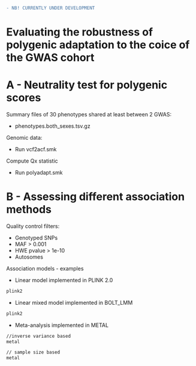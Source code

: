 ```diff
- NB! CURRENTLY UNDER DEVELOPMENT 
```

# Evaluating the robustness of polygenic adaptation to the coice of the GWAS cohort


# A - Neutrality test for polygenic scores

Summary files of 30 phenotypes shared at least between 2 GWAS: 
- phenotypes.both_sexes.tsv.gz

Genomic data:
- Run vcf2acf.smk

Compute Qx statistic
- Run polyadapt.smk 

# B - Assessing different association methods
Quality control filters:
- Genotyped SNPs
- MAF > 0.001
- HWE pvalue > 1e-10
- Autosomes

Association models - examples

- Linear model implemented in PLINK 2.0
```bash 
plink2
```
- Linear mixed model implemented in BOLT_LMM
```bash 
plink2
```
- Meta-analysis implemented in METAL
```bash 
//inverse variance based
metal

// sample size based
metal
```


